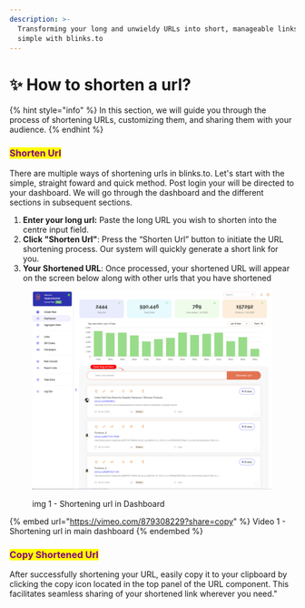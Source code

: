 ```yaml
---
description: >-
  Transforming your long and unwieldy URLs into short, manageable links is
  simple with blinks.to
---
```


# ✨ How to shorten a url?

{% hint style="info" %}
In this section, we will guide you through the process of shortening URLs, customizing them, and sharing them with your audience.
{% endhint %}

### <mark style="color:purple;">Shorten Url</mark>

There are multiple ways of shortening urls in blinks.to. Let's start with the simple, straight foward and quick method. Post login your will be directed to your dashboard. We will go through the dashboard and the different sections in subsequent sections.&#x20;

1. **Enter your long url:** Paste the long URL you wish to shorten into the centre input field.
2. **Click "Shorten Url"**: Press the “Shorten Url” button to initiate the URL shortening process. Our system will quickly generate a short link for you.
3. **Your Shortened URL**: Once processed, your shortened URL will appear on the screen below along with other urls that you have shortened



<figure><img src="../.gitbook/assets/Group 24.jpg" alt=""><figcaption><p>img 1 - Shortening url in Dashboard</p></figcaption></figure>

{% embed url="https://vimeo.com/879308229?share=copy" %}
Video 1 - Shortening url in main dashboard
{% endembed %}

### <mark style="color:purple;">**Copy Shortened Url**</mark>





After successfully shortening your URL, easily copy it to your clipboard by clicking the copy icon located in the top panel of the URL component. This facilitates seamless sharing of your shortened link wherever you need."
